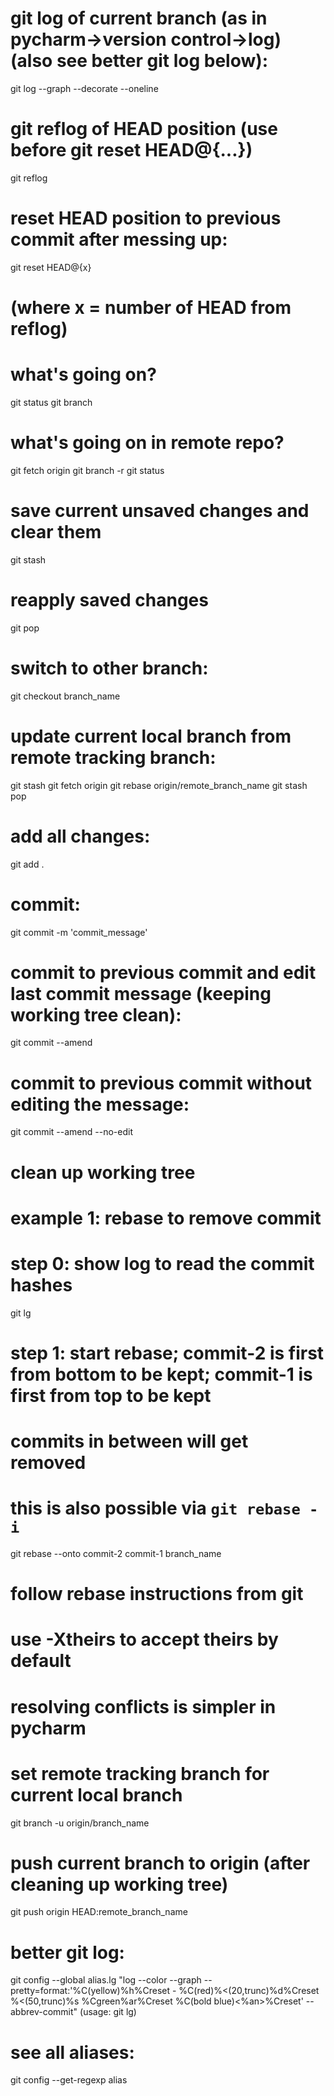 # git log of current branch (as in pycharm->version control->log) (also see better git log below):
git log --graph --decorate --oneline
# git reflog of HEAD position (use before git reset HEAD@{...})
git reflog
# reset HEAD position to previous commit after messing up:
git reset HEAD@{x}
# (where x = number of HEAD from reflog)

# what's going on?
git status
git branch

# what's going on in remote repo?
git fetch origin
git branch -r
git status

# save current unsaved changes and clear them
git stash
# reapply saved changes
git pop

# switch to other branch:
git checkout branch_name

# update current local branch from remote tracking branch:
git stash
git fetch origin
git rebase origin/remote_branch_name
git stash pop

# add all changes:
git add .
# commit:
git commit -m 'commit_message'
# commit to previous commit and edit last commit message (keeping working tree clean):
git commit --amend
# commit to previous commit without editing the message:
git commit --amend --no-edit

# clean up working tree 

# example 1: rebase to remove commit
# step 0: show log to read the commit hashes
git lg
# step 1: start rebase; commit-2 is first from bottom to be kept; commit-1 is first from top to be kept
#         commits in between will get removed
#         this is also possible via `git rebase -i`
git rebase --onto commit-2 commit-1 branch_name
# follow rebase instructions from git
# use -Xtheirs to accept theirs by default
# resolving conflicts is simpler in pycharm

# set remote tracking branch for current local branch
git branch -u origin/branch_name
# push current branch to origin (after cleaning up working tree)
git push origin HEAD:remote_branch_name

# better git log:
git config --global alias.lg "log --color --graph --pretty=format:'%C(yellow)%h%Creset - %C(red)%<(20,trunc)%d%Creset %<(50,trunc)%s %Cgreen%ar%Creset %C(bold blue)<%an>%Creset' --abbrev-commit"
(usage: git lg)
# see all aliases:
git config --get-regexp alias
